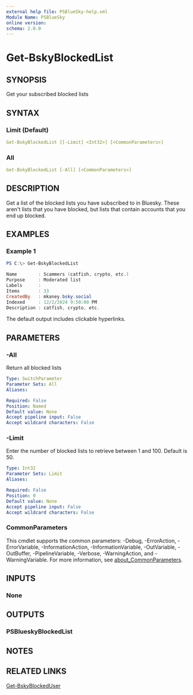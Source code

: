 ```yaml
---
external help file: PSBlueSky-help.xml
Module Name: PSBlueSky
online version:
schema: 2.0.0
---
```


# Get-BskyBlockedList

## SYNOPSIS

Get your subscribed blocked lists

## SYNTAX

### Limit (Default)

```yaml
Get-BskyBlockedList [[-Limit] <Int32>] [<CommonParameters>]
```

### All

```yaml
Get-BskyBlockedList [-All] [<CommonParameters>]
```

## DESCRIPTION

Get a list of the blocked lists you have subscribed to in Bluesky. These aren't lists that you have blocked, but lists that contain accounts that you end up blocked.

## EXAMPLES

### Example 1

```powershell
PS C:\> Get-BskyBlockedList

Name        : Scammers (catfish, crypto, etc.)
Purpose     : Moderated list
Labels      :
Items       : 33
CreatedBy   : mkaney.bsky.social
Indexed     : 12/2/2024 9:50:00 PM
Description : catfish, crypto, etc.
```

The default output includes clickable hyperlinks.

## PARAMETERS

### -All
Return all blocked lists

```yaml
Type: SwitchParameter
Parameter Sets: All
Aliases:

Required: False
Position: Named
Default value: None
Accept pipeline input: False
Accept wildcard characters: False
```

### -Limit
Enter the number of blocked lists to retrieve between 1 and 100.
Default is 50.

```yaml
Type: Int32
Parameter Sets: Limit
Aliases:

Required: False
Position: 0
Default value: None
Accept pipeline input: False
Accept wildcard characters: False
```

### CommonParameters
This cmdlet supports the common parameters: -Debug, -ErrorAction, -ErrorVariable, -InformationAction, -InformationVariable, -OutVariable, -OutBuffer, -PipelineVariable, -Verbose, -WarningAction, and -WarningVariable. For more information, see [about_CommonParameters](http://go.microsoft.com/fwlink/?LinkID=113216).

## INPUTS

### None

## OUTPUTS

### PSBlueskyBlockedList

## NOTES

## RELATED LINKS

[Get-BskyBlockedUser](Get-BskyBlockedUser.md)
